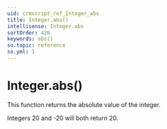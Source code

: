 ```yaml
---
uid: crmscript_ref_Integer_abs
title: Integer.abs()
intellisense: Integer.abs
sortOrder: 426
keywords: abs()
so.topic: reference
so.yml: 1
---
```


# Integer.abs()

This function returns the absolute value of the integer.

Integers 20 and -20 will both return 20.
